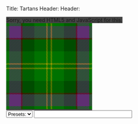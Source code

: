 Title: Tartans
Header: <script src="weave.js"></script>
Header: <script src="presets.js"></script>

<canvas id="loom" width="800" height="800" style="width: 100%; background: #444;">
	Sorry, you need HTML5 and JavaScript for this.
	<img src="nmloe.png">
</canvas>

<div>
<select id="preset"><option>Presets:</option></select>
<input id="sett" size="30">
<span style="white-space: nowrap;">
</span>
</div>

<p id="desc"></p>
